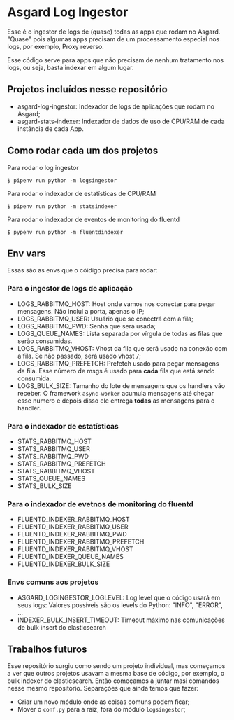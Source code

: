 # Asgard Log Ingestor

Esse é o ingestor de logs de (quase) todas as apps que rodam no Asgard. "Quase" pois algumas apps precisam de um
processamento especial nos logs, por exemplo, Proxy reverso.

Esse código serve para apps que não precisam de nenhum tratamento nos logs, ou seja, basta indexar em algum lugar.


## Projetos incluídos nesse repositório

 - asgard-log-ingestor: Indexador de logs de aplicações que rodam no Asgard;
 - asgard-stats-indexer: Indexador de dados de uso de CPU/RAM de cada instância de cada App.


## Como rodar cada um dos projetos

Para rodar o log ingestor
```
$ pipenv run python -m logsingestor
```

Para rodar o indexador de estatísticas de CPU/RAM

```
$ pipenv run python -m statsindexer
```

Para rodar o indexador de eventos de monitoring do fluentd

```
$ pypenv run python -m fluentdindexer
```


## Env vars

Essas são as envs que o cóidigo precisa para rodar:

### Para o ingestor de logs de aplicação

* LOGS_RABBITMQ_HOST: Host onde vamos nos conectar para pegar mensagens. Não inclui a porta, apenas o IP;
* LOGS_RABBITMQ_USER: Usuário que se conectrá com a fila;
* LOGS_RABBITMQ_PWD: Senha que será usada;
* LOGS_QUEUE_NAMES: Lista separada por vírgula de todas as filas que serão consumidas.
* LOGS_RABBITMQ_VHOST: Vhost da fila que será usado na conexão com a fila. Se não passado, será usado vhost `/`;
* LOGS_RABBITMQ_PREFETCH: Prefetch usado para pegar mensagens da fila. Esse número de msgs é usado para **cada** fila que está sendo consumida.
* LOGS_BULK_SIZE: Tamanho do lote de mensagens que os handlers vão receber. O framework `async-worker` acumula mensagens até chegar esse numero e depois disso ele entrega **todas** as mensagens para o handler.

### Para o indexador de estatísticas

* STATS_RABBITMQ_HOST
* STATS_RABBITMQ_USER
* STATS_RABBITMQ_PWD
* STATS_RABBITMQ_PREFETCH
* STATS_RABBITMQ_VHOST 
* STATS_QUEUE_NAMES
* STATS_BULK_SIZE 

### Para o indexador de evetnos de monitoring do fluentd

* FLUENTD_INDEXER_RABBITMQ_HOST
* FLUENTD_INDEXER_RABBITMQ_USER
* FLUENTD_INDEXER_RABBITMQ_PWD
* FLUENTD_INDEXER_RABBITMQ_PREFETCH
* FLUENTD_INDEXER_RABBITMQ_VHOST 
* FLUENTD_INDEXER_QUEUE_NAMES
* FLUENTD_INDEXER_BULK_SIZE 

### Envs comuns aos projetos

* ASGARD_LOGINGESTOR_LOGLEVEL: Log level que o código usará em seus logs: Valores possíveis são os levels do Python: "INFO", "ERROR", ...
* INDEXER_BULK_INSERT_TIMEOUT: Timeout máximo nas comunicações de bulk insert do elasticsearch

## Trabalhos futuros

Esse repositório surgiu como sendo um projeto individual, mas começamos a ver que outros projetos usavam a mesma base de código, por exemplo, o bulk indexer do elasticsearch. Então começamos a juntar masi comandos nesse mesmo repositório. Separações que ainda temos que fazer:

* Criar um novo módulo onde as coisas comuns podem ficar;
* Mover o `conf.py` para a raiz, fora do módulo `logsingestor`;



